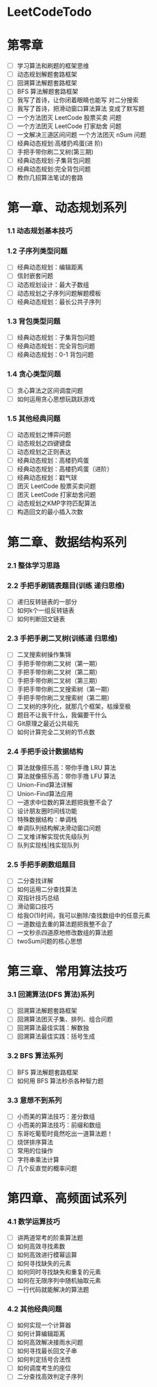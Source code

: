 # LeetCodeTodo

# 第零章

- [ ]  学习算法和刷题的框架思维
- [ ]  动态规划解题套路框架
- [ ]  回溯算法解题套路框架
- [ ]  BFS 算法解题套路框架
- [ ]  我写了首诗，让你闭着眼睛也能写 对二分搜索
- [ ]  我写了首诗，把滑动窗口算法算法 变成了默写题
- [ ]  一个方法团灭 LeetCode 股票买卖 问题
- [ ]  一个方法团灭 LeetCode 打家劫舍 问题
- [ ]  一文解决三道区间问题 一个方法团灭 nSum 问题
- [ ]  经典动态规划:高楼扔鸡蛋(进 阶)
- [ ]  手把手带你刷二叉树(第三期)
- [ ]  经典动态规划:子集背包问题
- [ ]  经典动态规划:完全背包问题
- [ ]  教你几招算法笔试的套路

# 第一章、动态规划系列

### 1.1 动态规划基本技巧

### 1.2 子序列类型问题

- [ ]  经典动态规划：编辑距离
- [ ]  信封嵌套问题
- [ ]  动态规划设计：最大子数组
- [ ]  动态规划之子序列问题解题模板
- [ ]  经典动态规划：最长公共子序列

### 1.3 背包类型问题

- [ ]  经典动态规划：子集背包问题
- [ ]  经典动态规划：完全背包问题
- [ ]  经典动态规划：0-1 背包问题

### 1.4 贪心类型问题

- [ ]  贪心算法之区间调度问题
- [ ]  如何运用贪心思想玩跳跃游戏

### 1.5 其他经典问题

- [ ]  动态规划之博弈问题
- [ ]  动态规划之四键键盘
- [ ]  动态规划之正则表达
- [ ]  经典动态规划：高楼扔鸡蛋
- [ ]  经典动态规划：高楼扔鸡蛋（进阶）
- [ ]  经典动态规划：戳气球
- [ ]  团灭 LeetCode 股票买卖问题
- [ ]  团灭 LeetCode 打家劫舍问题
- [ ]  动态规划之KMP字符匹配算法
- [ ]  构造回文的最小插入次数

# 第二章、数据结构系列

### 2.1 整体学习思路

### 2.2 手把手刷链表题目(训练 递归思维)

- [ ]  递归反转链表的一部分
- [ ]  如何k个一组反转链表
- [ ]  如何判断回文链表

### 2.3 手把手刷二叉树(训练递 归思维)

- [ ]  二叉搜索树操作集锦
- [ ]  手把手带你刷二叉树（第一期）
- [ ]  手把手带你刷二叉树（第二期）
- [ ]  手把手带你刷二叉树（第三期）
- [ ]  手把手带你刷二叉搜索树（第一期）
- [ ]  手把手带你刷二叉搜索树（第二期）
- [ ]  二叉树的序列化，就那几个框架，枯燥至极
- [ ]  题目不让我干什么，我偏要干什么
- [ ]  Git原理之最近公共祖先
- [ ]  如何计算完全二叉树的节点数

### 2.4 手把手设计数据结构

- [ ]  算法就像搭乐高：带你手撸 LRU 算法
- [ ]  算法就像搭乐高：带你手撸 LFU 算法
- [ ]  Union-Find算法详解
- [ ]  Union-Find算法应用
- [ ]  一道求中位数的算法题把我整不会了
- [ ]  设计朋友圈时间线功能
- [ ]  特殊数据结构：单调栈
- [ ]  单调队列结构解决滑动窗口问题
- [ ]  二叉堆详解实现优先级队列
- [ ]  队列实现栈|栈实现队列

### 2.5 手把手刷数组题目

- [ ]  二分查找详解
- [ ]  如何运用二分查找算法
- [ ]  双指针技巧总结
- [ ]  滑动窗口技巧
- [ ]  给我O(1)时间，我可以删除/查找数组中的任意元素
- [ ]  一道数组去重的算法题把我整不会了
- [ ]  一文秒杀四道原地修改数组的算法题
- [ ]  twoSum问题的核心思想

# 第三章、常用算法技巧

### 3.1 回溯算法(DFS 算法)系列

- [ ]  回溯算法解题套路框架
- [ ]  回溯算法团灭子集、排列、组合问题
- [ ]  回溯算法最佳实践：解数独
- [ ]  回溯算法最佳实践：括号生成

### 3.2 BFS 算法系列

- [ ]  BFS 算法解题套路框架
- [ ]  如何用 BFS 算法秒杀各种智力题

### 3.3 意想不到系列

- [ ]  小而美的算法技巧：差分数组
- [ ]  小而美的算法技巧：前缀和数组
- [ ]  东哥吃葡萄时竟然吃出一道算法题！
- [ ]  烧饼排序算法
- [ ]  常用的位操作
- [ ]  字符串乘法计算
- [ ]  几个反直觉的概率问题

# 第四章、高频面试系列

### 4.1 数学运算技巧

- [ ]  讲两道常考的阶乘算法题
- [ ]  如何高效寻找素数
- [ ]  如何高效进行模幂运算
- [ ]  如何寻找缺失的元素
- [ ]  如何同时寻找缺失和重复的元素
- [ ]  如何在无限序列中随机抽取元素
- [ ]  一行代码就能解决的算法题

### 4.2 其他经典问题

- [ ]  如何实现一个计算器
- [ ]  如何计算编辑距离
- [ ]  如何高效解决接雨水问题
- [ ]  如何寻找最长回文子串
- [ ]  如何判定括号合法性
- [ ]  如何调度考生的座位
- [ ]  二分查找高效判定子序列
